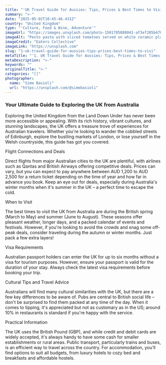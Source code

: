 ```yaml
---
title: "'UK Travel Guide for Aussies: Tips, Prices & Best Times to Visit'"
summary: ">-"
date: "2025-05-02T10:45:46.431Z"
country: "United Kingdom"
type: "'Culture, Food & Wine, Adventure'"
imageUrl: "https://images.unsplash.com/photo-1501785888041-af3ef285b470?q=80&w=2070&auto=format&fit=crop&ixlib=rb-4.0.3&ixid=M3wxMjA3fDB8MHxwaG90by1wYWdlfHx8fGVufDB8fHx8fA%3D%3D"
imageAlt: "Pesto pasta with sliced tomatoes served on white ceramic plate"
imageCredit: "Eaters Collective"
imageLink: "https://unsplash.com"
slug: "1-uk-travel-guide-for-aussies-tips-prices-best-times-to-visi"
metaTitle: "'1. UK Travel Guide for Aussies: Tips, Prices & Best Times to Visit'"
metaDescription: ">-"
keywords: ""
originalTitle: ">-"
categories: "[]"
photographer:
  name: "Sime Basioli"
  url: "https://unsplash.com/@simebasioli"
---
```








### Your Ultimate Guide to Exploring the UK from Australia

Exploring the United Kingdom from the Land Down Under has never been more accessible or appealing. With its rich history, vibrant cultures, and stunning landscapes, the UK offers a treasure trove of experiences for Australian travelers. Whether you're looking to wander the cobbled streets of Edinburgh, explore the bustling markets of London, or lose yourself in the Welsh countryside, this guide has got you covered.

Flight Connections and Deals

Direct flights from major Australian cities to the UK are plentiful, with airlines such as Qantas and British Airways offering competitive deals. Prices can vary, but you can expect to pay anywhere between AUD 1,200 to AUD 2,500 for a return ticket depending on the time of year and how far in advance you book. Keep an eye out for deals, especially during Australia's winter months when it's summer in the UK – a perfect time to escape the cold.

When to Visit

The best times to visit the UK from Australia are during the British spring (March to May) and summer (June to August). These seasons offer pleasant weather, longer days, and a packed calendar of events and festivals. However, if you're looking to avoid the crowds and snag some off-peak deals, consider traveling during the autumn or winter months. Just pack a few extra layers!

Visa Requirements

Australian passport holders can enter the UK for up to six months without a visa for tourism purposes. However, ensure your passport is valid for the duration of your stay. Always check the latest visa requirements before booking your trip.

Cultural Tips and Travel Advice

Australians will find many cultural similarities with the UK, but there are a few key differences to be aware of. Pubs are central to British social life – don't be surprised to find them packed at any time of the day. When it comes to tipping, it's appreciated but not as customary as in the US; around 10% in restaurants is standard if you're happy with the service.

Practical Information

The UK uses the British Pound (GBP), and while credit and debit cards are widely accepted, it's always handy to have some cash for smaller establishments or rural areas. Public transport, particularly trains and buses, is an efficient way to travel across the country. For accommodation, you'll find options to suit all budgets, from luxury hotels to cozy bed and breakfasts and affordable hostels.
